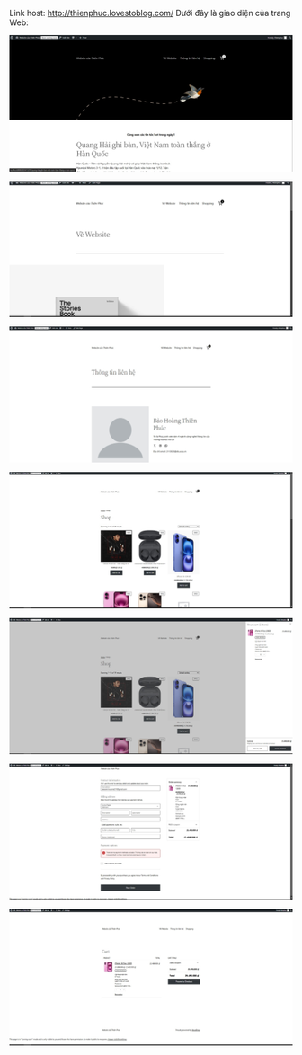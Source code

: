 Link host: http://thienphuc.lovestoblog.com/
Dưới đây là giao diện của trang Web:

![First Image](Giaodien/1.jpg)

![Second Image](Giaodien/2.jpg)

![Third Image](Giaodien/3.jpg)

![Fourth Image](Giaodien/4.jpg)

![Fifth Image](Giaodien/5.jpg)

![Sixth Image](Giaodien/6.jpg)

![Serventh Image](Giaodien/7.jpg)
